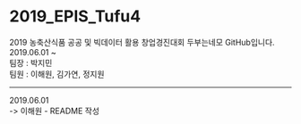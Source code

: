 # 2019_EPIS_Tufu4

2019 농축산식품 공공 및 빅데이터 활용 창업경진대회 두부는네모 GitHub입니다. </br>
2019.06.01 ~ </br>
팀장 : 박지민 </br>
팀원 : 이해원, 김가연, 정지원

-------------------------------------------------------------
2019.06.01 </br>
-> 이해원 - README 작성
